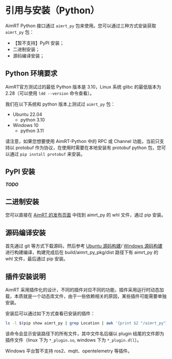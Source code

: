 # 引用与安装（Python）

AimRT Python 接口通过 `aimrt_py` 包来使用。您可以通过三种方式安装获取 `aimrt_py` 包：

- 【暂不支持】PyPI 安装；
- 二进制安装；
- 源码编译安装；

## Python 环境要求

AimRT官方测试过的最低 Python 版本是 3.10，Linux 系统 glibc 的最低版本为 2.28（可以使用 `ldd --version` 命令查看）。

我们在以下系统和 python 版本上测试过 `aimrt_py` 包：

- Ubuntu 22.04
  - python 3.10
- Windows 10
  - python 3.11


请注意，如果您想要使用 AimRT-Python 中的 RPC 或 Channel 功能，当前只支持以 protobuf 作为协议，在使用时需要在本地安装有 protobuf python 包，您可以通过 `pip install protobuf` 来安装。

## PyPI 安装

***TODO***

<!-- 您可以直接通过 `pip install aimrt_py` 来安装。 -->

## 二进制安装

您可以直接在 [AimRT 的发布页面](https://github.com/AimRT/AimRT/releases) 中找到 aimrt_py 的 whl 文件，通过 pip 安装。

## 源码编译安装

首先通过 git 等方式下载源码，然后参考 [Ubuntu 源码构建](build_from_source_ubuntu.md)/ [Windows 源码构建](build_from_source_windows.md) 进行构建编译，构建完成后在 build/aimrt_py_pkg/dist 路径下有 aimrt_py 的 whl 文件，最后通过 pip 安装。

## 插件安装说明

AimRT 采用插件化的设计，不同的插件对应不同的功能，插件采用运行时动态加载，本质就是一个动态库文件，由于一些依赖相关的原因，某些插件可能需要单独安装。

安装后可以通过如下方式查看已安装的插件：

```bash
ls -l $(pip show aimrt_py | grep Location | awk '{print $2 "/aimrt_py"}')
```

该命令会显示安装路径下的所有文件，其中文件名后缀以 plugin 结尾的文件即为插件文件（linux 下为 `*_plugin.so`, windows 下为 `*_plugin.dll`）。

<!-- PyPI 安装方式中不含 mqtt、ros2 等插件，如果需要使用这些插件，可以通过源码编译或者下载二进制的方式安装。 -->

Windows 平台暂不支持 ros2、mqtt、opentelemetry 等插件。
